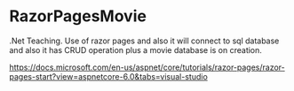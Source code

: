 # RazorPagesMovie
.Net Teaching. Use of razor pages and also it will connect to sql database and also it has CRUD operation plus a movie database is on creation.

https://docs.microsoft.com/en-us/aspnet/core/tutorials/razor-pages/razor-pages-start?view=aspnetcore-6.0&tabs=visual-studio
